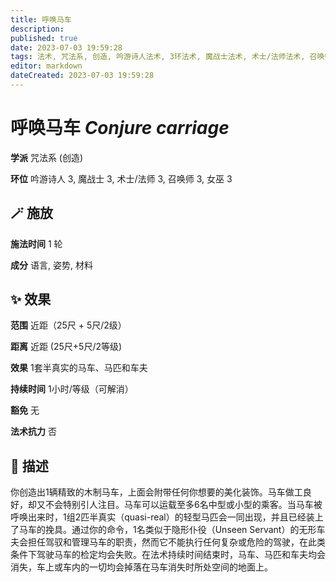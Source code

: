 ```yaml
---
title: 呼唤马车
description: 
published: true
date: 2023-07-03 19:59:28
tags: 法术, 咒法系, 创造, 吟游诗人法术, 3环法术, 魔战士法术, 术士/法师法术, 召唤师法术, 女巫法术
editor: markdown
dateCreated: 2023-07-03 19:59:28
---
```


# **呼唤马车** *Conjure carriage*

**学派** 咒法系 (创造) 

**环位** 吟游诗人 3, 魔战士 3, 术士/法师 3, 召唤师 3, 女巫 3

## 🪄 施放

**施法时间** 1 轮

**成分** 语言, 姿势, 材料

## ✨ 效果  

**范围** 近距（25尺 + 5尺/2级）

**距离** 近距 (25尺+5尺/2等级) 

**效果** 1套半真实的马车、马匹和车夫 

**持续时间** 1小时/等级（可解消） 

**豁免** 无

**法术抗力** 否

## 📖 描述

你创造出1辆精致的木制马车，上面会附带任何你想要的美化装饰。马车做工良好，却又不会特别引人注目。马车可以运载至多6名中型或小型的乘客。当马车被呼唤出来时，1组2匹半真实（quasi-real）的轻型马匹会一同出现，并且已经装上了马车的挽具。通过你的命令，1名类似于隐形仆役（Unseen Servant）的无形车夫会担任驾驭和管理马车的职责，然而它不能执行任何复杂或危险的驾驶，在此类条件下驾驶马车的检定均会失败。在法术持续时间结束时，马车、马匹和车夫均会消失，车上或车内的一切均会掉落在马车消失时所处空间的地面上。
    